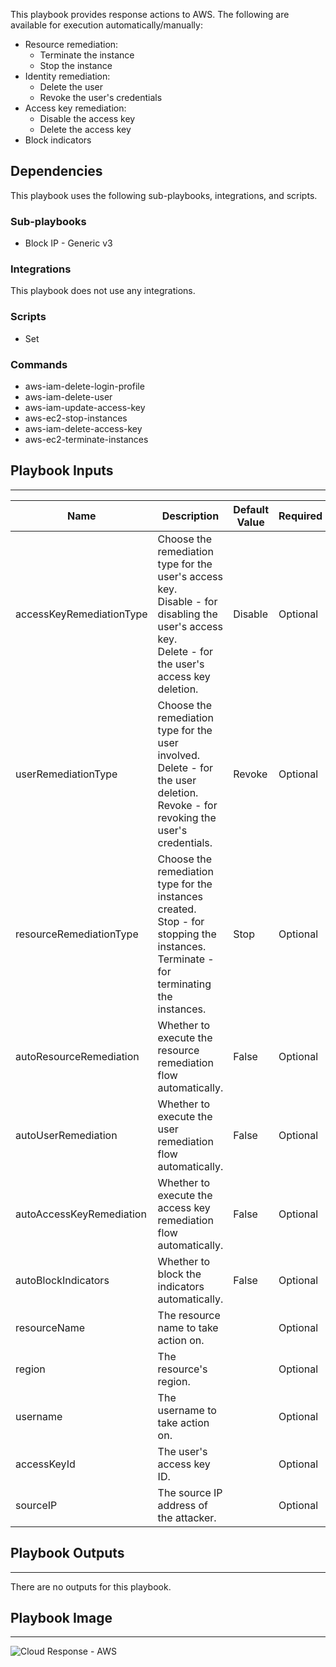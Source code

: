 This playbook provides response actions to AWS. The following are available for execution automatically/manually:
 - Resource remediation:
   - Terminate the instance
   - Stop the instance
 - Identity remediation:
   - Delete the user
   - Revoke the user's credentials
- Access key remediation:
   - Disable the access key
   - Delete the access key
- Block indicators

## Dependencies
This playbook uses the following sub-playbooks, integrations, and scripts.

### Sub-playbooks
* Block IP - Generic v3

### Integrations
This playbook does not use any integrations.

### Scripts
* Set

### Commands
* aws-iam-delete-login-profile
* aws-iam-delete-user
* aws-iam-update-access-key
* aws-ec2-stop-instances
* aws-iam-delete-access-key
* aws-ec2-terminate-instances

## Playbook Inputs
---

| **Name** | **Description** | **Default Value** | **Required** |
| --- | --- | --- | --- |
| accessKeyRemediationType | Choose the remediation type for the user's access key.<br/>Disable - for disabling the user's access key.<br/>Delete - for the user's access key deletion. | Disable | Optional |
| userRemediationType | Choose the remediation type for the user involved.<br/>Delete - for the user deletion.<br/>Revoke - for revoking the user's credentials. | Revoke | Optional |
| resourceRemediationType | Choose the remediation type for the instances created.<br/>Stop - for stopping the instances.<br/>Terminate - for terminating the instances. | Stop | Optional |
| autoResourceRemediation | Whether to execute the resource remediation flow automatically. | False | Optional |
| autoUserRemediation | Whether to execute the user remediation flow automatically. | False | Optional |
| autoAccessKeyRemediation | Whether to execute the access key remediation flow automatically. | False | Optional |
| autoBlockIndicators | Whether to block the indicators automatically. | False | Optional |
| resourceName | The resource name to take action on. |  | Optional |
| region | The resource's region. |  | Optional |
| username | The username to take action on. |  | Optional |
| accessKeyId | The user's access key ID. |  | Optional |
| sourceIP | The source IP address of the attacker. |  | Optional |

## Playbook Outputs
---
There are no outputs for this playbook.

## Playbook Image
---
![Cloud Response - AWS](../../doc_files/Cloud_Response_-_AWS.png/n)